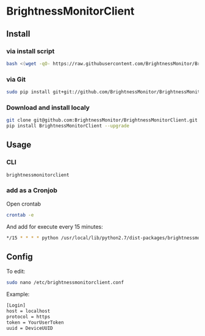 # BrightnessMonitorClient

## Install

### via install script

```bash
bash <(wget -qO- https://raw.githubusercontent.com/BrightnessMonitor/BrightnessMonitorClient/master/Scripts/install.sh)
```

### via Git

```bash
sudo pip install git+git://github.com/BrightnessMonitor/BrightnessMonitorClient.git
```

### Download and install localy

```bash
git clone git@github.com:BrightnessMonitor/BrightnessMonitorClient.git
pip install BrightnessMonitorClient --upgrade
```

## Usage

### CLI
```bash
brightnessmonitorclient
```

### add as a Cronjob

Open crontab

```bash
crontab -e
```

And add for execute every 15 minutes:

```bash
*/15 * * * * python /usr/local/lib/python2.7/dist-packages/brightnessmonitorclient
```

## Config

To edit:

```bash
sudo nano /etc/brightnessmonitorclient.conf
```

Example:

```bash
[Login]
host = localhost
protocol = https
token = YourUserToken
uuid = DeviceUUID
```